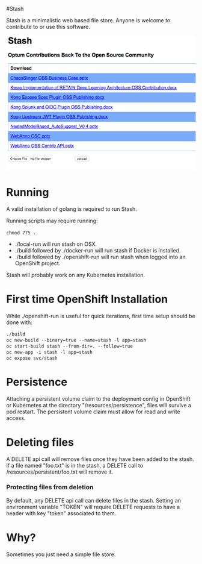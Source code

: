 #Stash


Stash is a minimalistic web based file store.  Anyone is welcome to contribute to or use this software.

![alt text][demo]

# Running

A valid installation of golang is required to run Stash.

Running scripts may require running:

`chmod 775 .`

 - ./local-run will run stash on OSX.
 - ./build followed by ./docker-run will run stash if Docker is installed.
 - ./build followed by ./openshift-run will run stash when logged into an OpenShift project.

Stash will probably work on any Kubernetes installation.

# First time OpenShift Installation

While ./openshift-run is useful for quick iterations, first time setup should be done with:

```
./build
oc new-build --binary=true --name=stash -l app=stash
oc start-build stash --from-dir=. --follow=true
oc new-app -i stash -l app=stash
oc expose svc/stash
```

# Persistence

Attaching a persistent volume claim to the deployment config in OpenShift or Kubernetes at the directory "/resources/persistence", files will survive a pod restart.
  The persistent volume claim must allow for read and write access.

# Deleting files

A DELETE api call will remove files once they have been added to the stash. If a file named "foo.txt" is in the stash, a DELETE call to <host>/resources/persistent/foo.txt will remove it.

### Protecting files from deletion

By default, any DELETE api call can delete files in the stash.  Setting an environment variable "TOKEN" will require DELETE requests to have a header with key "token" associated to them.

# Why?

Sometimes you just need a simple file store.

[demo]: ./images/demo.png "Stash"

